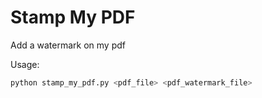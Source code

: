 # Stamp My PDF
Add a watermark on my pdf

Usage:

``` bash
python stamp_my_pdf.py <pdf_file> <pdf_watermark_file>
```

